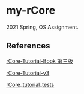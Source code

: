 # my-rCore

2021 Spring, OS Assignment.

## References

[rCore-Tutorial-Book 第三版](https://rcore-os.github.io/rCore-Tutorial-Book-v3/index.html)

[rCore-Tutorial-v3](https://github.com/rcore-os/rCore-Tutorial-v3)

[rCore_tutorial_tests](https://github.com/DeathWish5/rCore_tutorial_tests)